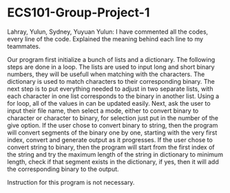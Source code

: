 # ECS101-Group-Project-1
Lahray, Yulun, Sydney, Yuyuan
Yulun: I have commented all the codes, every line of the code. Explained the meaning behind each line to my teammates. 

Our program first initialize a bunch of lists and a dictionary.
The following steps are done in a loop.
	The lists are used to input long and short binary numbers, they will be usefull when matching with the characters. 
	The dictionary is used to match characters to their corresponding binary.
The next step is to put everything needed to adjust in two separate lists, with each character in one list corresponds to the binary in another list.
Using a for loop, all of the values in can be updated easily.
Next, ask the user to input their file name, then select a mode, either to convert binary to character or character to binary, for selection just put in the number of the give option.
If the user chose to convert binary to string, then the program will convert segments of the binary one by one, starting with the very first index, convert and generate output as it progresses. 
If the user chose to convert string to binary, then the program will start from the first index of the string and try the maximum length of the string in dictionary to minimum length, check if that segment exists in the dictionary, if yes, then it will add the corresponding binary to the output.

Instruction for this program is not necessary.
